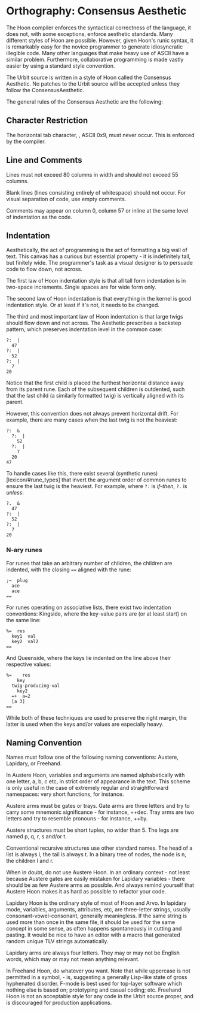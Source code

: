 Orthography: Consensus Aesthetic
================================

The Hoon compiler enforces the syntactical correctness of the language,
it does not, with some exceptions, enforce aesthetic standards. Many
different styles of Hoon are possible. However, given Hoon's runic
syntax, it is remarkably easy for the novice programmer to generate
idiosyncratic illegible code. Many other languages that make heavy use
of ASCII have a similar problem. Furthermore, collaborative programming
is made vastly easier by using a standard style convention.

The Urbit source is written in a style of Hoon called the Consensus
Aesthetic. No patches to the Urbit source will be accepted unless they
follow the ConsensusAesthetic.

The general rules of the Consensus Aesthetic are the following:

Character Restriction
---------------------

The horizontal tab character, , ASCII 0x9, must never occur. This is
enforced by the compiler.

Line and Comments
-----------------

Lines must not exceed 80 columns in width and should not exceed 55
columns.

Blank lines (lines consisting entirely of whitespace) should not occur.
For visual separation of code, use empty comments.

Comments may appear on column 0, column 57 or inline at the same level
of indentation as the code.

Indentation
-----------

Aesthetically, the act of programming is the act of formatting a big
wall of text. This canvas has a curious but essential property - it is
indefinitely tall, but finitely wide. The programmer's task as a visual
designer is to persuade code to flow down, not across.

The first law of Hoon indentation style is that all tall form
indentation is in two-space increments. Single spaces are for wide form
only.

The second law of Hoon indentation is that everything in the kernel is
good indentation style. Or at least if it's not, it needs to be changed.

The third and most important law of Hoon indentation is that large twigs
should flow down and not across. The Aesthetic prescribes a backstep
pattern, which preserves indentation level in the common case:

    ?:  |
      47
    ?:  |
      52
    ?:  |
      7
    20

Notice that the first child is placed the furthest horizontal distance
away from its parent rune. Each of the subsequent children is outdented,
such that the last child (a similarly formatted twig) is vertically
aligned with its parent.

However, this convention does not always prevent horizontal drift. For
example, there are many cases when the last twig is not the heaviest:

    ?:  &
      ?:  |
        52
      ?:  |
        7
      20
    47

To handle cases like this, there exist several (synthetic
runes)[lexicon/\#rune\_types] that invert the argument order of common
runes to ensure the last twig is the heaviest. For example, where `?:`
is *if-then*, `?.` is *unless*:

    ?.  &
      47
    ?:  |
      52
    ?:  |
      7
    20

### N-ary runes

For runes that take an arbitrary number of children, the children are
indented, with the closing `==` aligned with the rune:

    ;~  plug
      ace
      ace
    ==

For runes operating on associative lists, there exist two indentation
conventions: Kingside, where the key-value pairs are (or at least start)
on the same line:

    %=  res
      key1  val
      key2  val2
    ==

And Queenside, where the keys lie indented on the line above their
respective values:

    %=    res
        key
      twig-producing-val
        key2
      =+  a=2
      [a 3]
    ==

While both of these techniques are used to preserve the right margin,
the latter is used when the keys and/or values are especially heavy.

Naming Convention
-----------------

Names must follow one of the following naming conventions: Austere,
Lapidary, or Freehand.

In Austere Hoon, variables and arguments are named alphabetically with
one letter, a, b, c etc, in strict order of appearance in the text. This
scheme is only useful in the case of extremely regular and
straightforward namespaces: very short functions, for instance.

Austere arms must be gates or trays. Gate arms are three letters and try
to carry some mnemonic significance - for instance, ++dec. Tray arms are
two letters and try to resemble pronouns - for instance, ++by.

Austere structures must be short tuples, no wider than 5. The legs are
named p, q, r, s and/or t.

Conventional recursive structures use other standard names. The head of
a list is always i, the tail is always t. In a binary tree of nodes, the
node is n, the children l and r.

When in doubt, do not use Austere Hoon. In an ordinary context - not
least because Austere gates are easily mistaken for Lapidary variables -
there should be as few Austere arms as possible. And always remind
yourself that Austere Hoon makes it as hard as possible to refactor your
code.

Lapidary Hoon is the ordinary style of most of Hoon and Arvo. In
lapidary mode, variables, arguments, attributes, etc, are three-letter
strings, usually consonant-vowel-consonant, generally meaningless. If
the same string is used more than once in the same file, it should be
used for the same concept in some sense, as often happens spontaneously
in cutting and pasting. It would be nice to have an editor with a macro
that generated random unique TLV strings automatically.

Lapidary arms are always four letters. They may or may not be English
words, which may or may not mean anything relevant.

In Freehand Hoon, do whatever you want. Note that while uppercase is not
permitted in a symbol, - is, suggesting a generally Lisp-like state of
gross hyphenated disorder. F-mode is best used for top-layer software
which nothing else is based on; prototyping and casual coding; etc.
Freehand Hoon is not an acceptable style for any code in the Urbit
source proper, and is discouraged for production applications.

